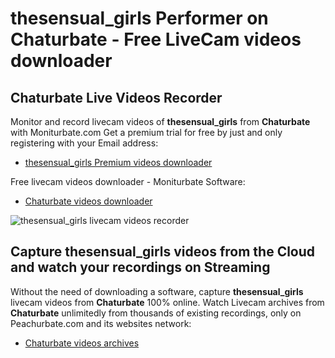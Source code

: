 # thesensual_girls Performer on Chaturbate - Free LiveCam videos downloader

## Chaturbate Live Videos Recorder

Monitor and record livecam videos of **thesensual_girls** from **Chaturbate** with Moniturbate.com
Get a premium trial for free by just and only registering with your Email address:
* [thesensual_girls Premium videos downloader](https://moniturbate.com/request-demo-licence-key.html)

Free livecam videos downloader - Moniturbate Software:
* [Chaturbate videos downloader](https://moniturbate.com/moniturbate-download-software.html)

![thesensual_girls livecam videos recorder](https://peachurnet.com/templates/moniturbate-software.png)


## Capture thesensual_girls videos from the Cloud and watch your recordings on Streaming

Without the need of downloading a software, capture **thesensual_girls** livecam videos from **Chaturbate** 100% online.
Watch Livecam archives from **Chaturbate** unlimitedly from thousands of existing recordings, only on Peachurbate.com and its websites network:
* [Chaturbate videos archives](https://peachurnet.com/)